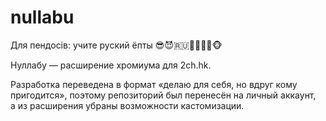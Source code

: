 # nullabu

Для пендосiв: учите руский ёпты 😎😈🇷🇺💪🏿👌🏿🐵

Нуллабу — расширение хромиума для 2ch.hk. 

Разработка переведена в формат «делаю для себя, но вдруг кому пригодится», поэтому репозиторий был перенесён на личный аккаунт, а из расширения убраны возможности кастомизации.
